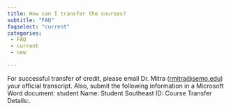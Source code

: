 ```yaml
---
title: How can I transfer the courses?
subtitle: "FAQ"
faqselect: "current"
categories:
 - FAQ
 - current
 - new

---
```

 For successful transfer of credit, please email Dr. Mitra (rmitra@semo.edu) your official transcript. Also, submit the following information in a Microsoft Word document: student Name: Student Southeast ID: Course Transfer Details:.